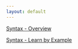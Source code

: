 ```yaml
---
layout: default
---
```


[Syntax - Overview](./syntax)

[Syntax - Learn by Example](./syntax-examples)
